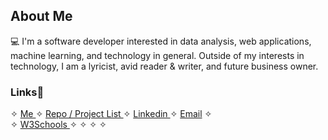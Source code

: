 ## About Me


<!--If anyone sees this, no you didn't! ✨-->

💻 I'm a software developer interested in data analysis, web applications, machine learning, and technology in general. Outside of my interests in technology, I am a lyricist, avid reader & writer, and future business owner.

<h3>Links📎</h3>
✧ <a href= "https://kathylam204.github.io/"> Me </a> ✧ <a href= "https://github.com/kathylam204/project-listing"> Repo / Project List </a> ✧ <a href= "https://www.linkedin.com/in/klam204/"> Linkedin </a> ✧ <a href= "mailto: kathylambusiness@gmail.com"> Email</a> ✧ <br>
✧ <a href= "https://www.w3profile.com/klam204"> W3Schools </a> ✧ ✧ ✧ ✧
